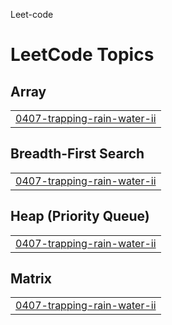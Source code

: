 Leet-code

<!---LeetCode Topics Start-->
# LeetCode Topics
## Array
|  |
| ------- |
| [0407-trapping-rain-water-ii](https://github.com/cbcpd/Leet-code/tree/master/0407-trapping-rain-water-ii) |
## Breadth-First Search
|  |
| ------- |
| [0407-trapping-rain-water-ii](https://github.com/cbcpd/Leet-code/tree/master/0407-trapping-rain-water-ii) |
## Heap (Priority Queue)
|  |
| ------- |
| [0407-trapping-rain-water-ii](https://github.com/cbcpd/Leet-code/tree/master/0407-trapping-rain-water-ii) |
## Matrix
|  |
| ------- |
| [0407-trapping-rain-water-ii](https://github.com/cbcpd/Leet-code/tree/master/0407-trapping-rain-water-ii) |
<!---LeetCode Topics End-->